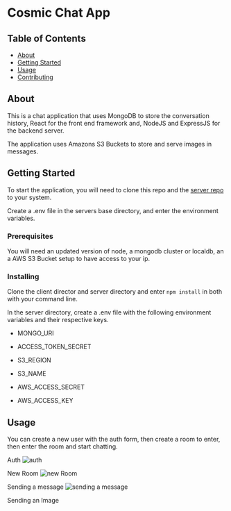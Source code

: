 # Cosmic Chat App

## Table of Contents

- [About](#about)
- [Getting Started](#getting_started)
- [Usage](#usage)
- [Contributing](../CONTRIBUTING.md)

## About <a name = "about"></a>

This is a chat application that uses MongoDB to store the conversation history, React for the front end framework and, NodeJS and ExpressJS for the backend server.

The application uses Amazons S3 Buckets to store and serve images in messages. 

## Getting Started <a name = "getting_started"></a>

To start the application, you will need to clone this repo and the [server repo](https://github.com/Eli-BH/cosmic-chat-server) to your system. 

Create a .env file in the servers base directory, and enter the environment variables.

### Prerequisites

You will need an updated version of node, a mongodb cluster or localdb, an a AWS S3 Bucket setup to have access to your ip.

### Installing

Clone the client director and server directory and enter
`npm install`
in both with your command line.

In the server directory, create a .env file with the following environment variables and their respective keys.

- MONGO_URI
  
- ACCESS_TOKEN_SECRET
  
- S3_REGION
  
- S3_NAME
  
- AWS_ACCESS_SECRET
  
- AWS_ACCESS_KEY
  
## Usage <a name = "usage"></a>

You can create a new user with the auth form, 
then create a room to enter, then enter the room and start chatting. 


Auth
<img src="https://i.imgur.com/uurj3G4.jpg" alt="auth">

New Room
<img src="https://i.imgur.com/SuE7KOg.jpg" alt="new Room">

Sending a message
<img src="https://i.imgur.com/j4zxods.jpg" alt="sending a message">

Sending an Image
<img src="https://i.imgur.com/LUDo7xX.jpg" alt="">
